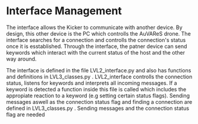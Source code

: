 # Interface Management

The interface allows the Kicker to communicate with another device. By design, this other device is the PC which controlls the AuVAReS drone. The interface searches for a connection and controlls the connection's status once it is esstablished. Through the interface, the patner device can send keywords which interact with the current status of the host and the other way around.

The interface is defined in the file LVL2_interface.py and also has functions and definitions in LVL3_classes.py . LVL2_interface controlls the connection status, listens for keywords and interprets all incoming messages. If a keyword is detected a function inside this file is called which includes the appropiate reaction to a keyword (e.g setting certain status flags). Sending messages aswell as the connection status flag and finding a connection are defined in LVL3_classes.py . Sending messages and the connection status flag are needed 
